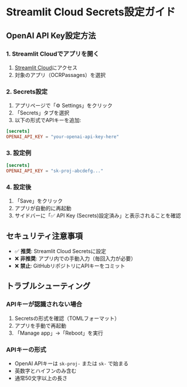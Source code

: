 # Streamlit Cloud Secrets設定ガイド

## OpenAI API Key設定方法

### 1. Streamlit Cloudでアプリを開く
1. [Streamlit Cloud](https://share.streamlit.io/)にアクセス
2. 対象のアプリ（OCRPassages）を選択

### 2. Secrets設定
1. アプリページで「⚙️ Settings」をクリック
2. 「Secrets」タブを選択
3. 以下の形式でAPIキーを追加:

```toml
[secrets]
OPENAI_API_KEY = "your-openai-api-key-here"
```

### 3. 設定例
```toml
[secrets]
OPENAI_API_KEY = "sk-proj-abcdefg..."
```

### 4. 設定後
1. 「Save」をクリック
2. アプリが自動的に再起動
3. サイドバーに「✅ API Key (Secrets)設定済み」と表示されることを確認

## セキュリティ注意事項

- ✅ **推奨**: Streamlit Cloud Secretsに設定
- ❌ **非推奨**: アプリ内での手動入力（毎回入力が必要）
- ❌ **禁止**: GitHubリポジトリにAPIキーをコミット

## トラブルシューティング

### APIキーが認識されない場合
1. Secretsの形式を確認（TOMLフォーマット）
2. アプリを手動で再起動
3. 「Manage app」→「Reboot」を実行

### APIキーの形式
- OpenAI APIキーは `sk-proj-` または `sk-` で始まる
- 英数字とハイフンのみ含む
- 通常50文字以上の長さ